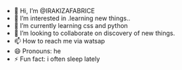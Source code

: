 - 👋 Hi, I’m @IRAKIZAFABRICE
- 👀 I’m interested in .learning new things..
- 🌱 I’m currently learning css and python 
- 💞️ I’m looking to collaborate on discovery of new things.
- 📫 How to reach me  via watsap
- 😄 Pronouns: he
- ⚡ Fun fact: i often sleep lately

<!---
IRAKIZAFABRICE/IRAKIZAFABRICE is a ✨ special ✨ repository because its `README.md` (this file) appears on your GitHub profile.
You can click the Preview link to take a look at your changes.
--->
